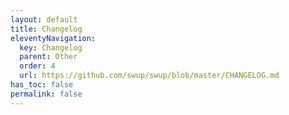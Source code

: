 ```yaml
---
layout: default
title: Changelog
eleventyNavigation:
  key: Changelog
  parent: Other
  order: 4
  url: https://github.com/swup/swup/blob/master/CHANGELOG.md
has_toc: false
permalink: false
---
```

